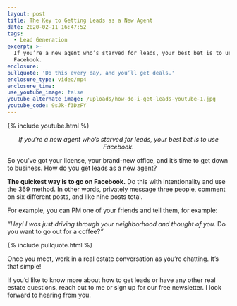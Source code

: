 ```yaml
---
layout: post
title: The Key to Getting Leads as a New Agent
date: 2020-02-11 16:47:52
tags:
  - Lead Generation
excerpt: >-
  If you’re a new agent who’s starved for leads, your best bet is to use
  Facebook.
enclosure:
pullquote: 'Do this every day, and you’ll get deals.'
enclosure_type: video/mp4
enclosure_time:
use_youtube_image: false
youtube_alternate_image: /uploads/how-do-i-get-leads-youtube-1.jpg
youtube_code: 9sJk-f3DzFY
---
```


{% include youtube.html %}

<p style="text-align: center;"><em>If you’re a new agent who’s starved for leads, your best bet is to use Facebook.</em></p>

So you’ve got your license, your brand-new office, and it’s time to get down to business. How do you get leads as a new agent?&nbsp;

**The quickest way is to go on Facebook.** Do this with intentionality and use the 369 method. In other words, privately message three people, comment on six different posts, and like nine posts total.&nbsp;

For example, you can PM one of your friends and tell them, for example:

*“Hey\! I was just driving through your neighborhood and thought of you.* Do you want to go out for a coffee?*”&nbsp;*

{% include pullquote.html %}

Once you meet, work in a real estate conversation as you’re chatting. It’s that simple\!&nbsp;

If you’d like to know more about how to get leads or have any other real estate questions, reach out to me or sign up for our free newsletter. I look forward to hearing from you.